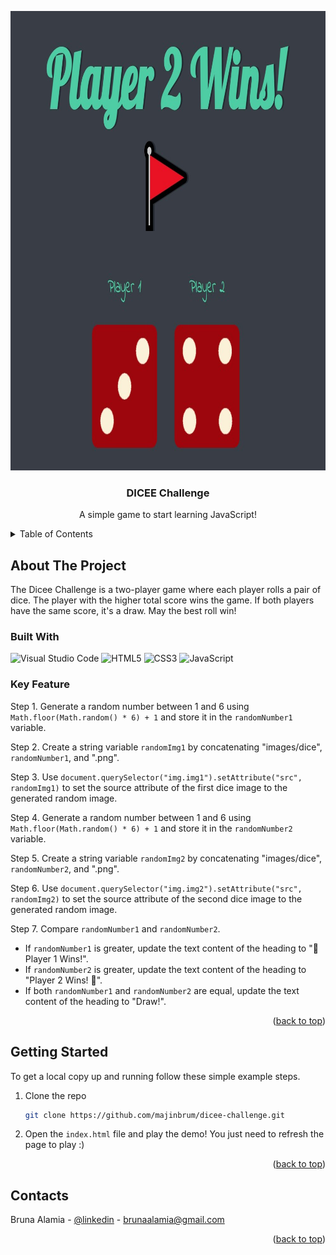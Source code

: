 <!-- PROJECT -->
<a id="readme-top"></a>
<div align="center">
  <img src="images/preview.jpg" alt="Preview" width="993" height="735">

  <h3 align="center">DICEE Challenge</h3>

  <p align="center">
    A simple game to start learning JavaScript!
  </p>
</div>


<!-- TABLE OF CONTENTS -->
<details>
  <summary>Table of Contents</summary>
  <ol>
    <li>
      <a href="#about-the-project">About The Project</a>
      <ul>
        <li><a href="#built-with">Built With</a></li>
        <li><a href="#key-feature">Key Feature</a></li>
      </ul>
    </li>
    <li>
      <a href="#getting-started">Getting Started</a>
    </li>
    <li><a href="#contact">Contacts</a></li>
  </ol>
</details>


<!-- ABOUT THE PROJECT -->
## About The Project

The Dicee Challenge is a two-player game where each player rolls a pair of dice. The player with the higher total score wins the game. If both players have the same score, it's a draw. May the best roll win!


### Built With

<div display="flex">
  <img src="https://img.shields.io/badge/Visual%20Studio%20Code-0078d7.svg?style=flat&logo=visual-studio-code&logoColor=white" alt="Visual Studio Code" />
	<img src="https://img.shields.io/badge/html5-%23E34F26.svg?style=flat&logo=html5&logoColor=white" alt="HTML5" />
	<img src="https://img.shields.io/badge/css3-%231572B6.svg?style=flat&logo=css3&logoColor=white" alt="CSS3" />
 	<img src="https://img.shields.io/badge/javascript-%23323330.svg?style=flat&logo=javascript&logoColor=%23F7DF1E" alt="JavaScript" />
</div>


### Key Feature

Step 1. Generate a random number between 1 and 6 using `Math.floor(Math.random() * 6) + 1` and store it in the `randomNumber1` variable.

Step 2. Create a string variable `randomImg1` by concatenating "images/dice", `randomNumber1`, and ".png".

Step 3. Use `document.querySelector("img.img1").setAttribute("src", randomImg1)` to set the source attribute of the first dice image to the generated random image.

Step 4. Generate a random number between 1 and 6 using `Math.floor(Math.random() * 6) + 1` and store it in the `randomNumber2` variable.

Step 5. Create a string variable `randomImg2` by concatenating "images/dice", `randomNumber2`, and ".png".

Step 6. Use `document.querySelector("img.img2").setAttribute("src", randomImg2)` to set the source attribute of the second dice image to the generated random image.

Step 7. Compare `randomNumber1` and `randomNumber2`.
- If `randomNumber1` is greater, update the text content of the heading to "🚩 Player 1 Wins!".
- If `randomNumber2` is greater, update the text content of the heading to "Player 2 Wins! 🚩".
- If both `randomNumber1` and `randomNumber2` are equal, update the text content of the heading to "Draw!".

<p align="right">(<a href="#readme-top">back to top</a>)</p>


<!-- GETTING STARTED -->
## Getting Started

To get a local copy up and running follow these simple example steps.

1. Clone the repo
   ```sh
   git clone https://github.com/majinbrum/dicee-challenge.git
   ```
2. Open the `index.html` file and play the demo! You just need to refresh the page to play :)

<p align="right">(<a href="#readme-top">back to top</a>)</p>


<!-- CONTACTS -->
## Contacts

Bruna Alamia - [@linkedin](https://linkedin.com/in/brunaalamia) - brunaalamia@gmail.com

<p align="right">(<a href="#readme-top">back to top</a>)</p>



